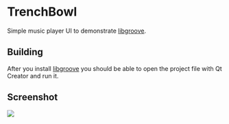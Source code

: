 # TrenchBowl

Simple music player UI to demonstrate
[libgroove](https://github.com/andrewrk/libgroove).

## Building

After you install [libgroove](https://github.com/andrewrk/libgroove)
you should be able to open the project file with Qt Creator and run it.

## Screenshot

![](http://i.imgur.com/QphZUhr.png)
